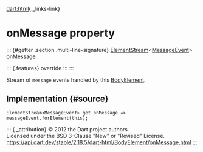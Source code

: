 [dart:html](../../dart-html/dart-html-library){._links-link}

onMessage property
==================

::: {#getter .section .multi-line-signature}
[ElementStream](../elementstream-class)\<[MessageEvent](../messageevent-class)\>
onMessage

::: {.features}
override
:::
:::

Stream of `message` events handled by this
[BodyElement](../bodyelement-class).

Implementation {#source}
--------------

``` {.language-dart data-language="dart"}
ElementStream<MessageEvent> get onMessage => messageEvent.forElement(this);
```

::: {._attribution}
© 2012 the Dart project authors\
Licensed under the BSD 3-Clause \"New\" or \"Revised\" License.\
<https://api.dart.dev/stable/2.18.5/dart-html/BodyElement/onMessage.html>
:::
